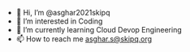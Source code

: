 - 👋 Hi, I’m @asghar2021skipq
- 👀 I’m interested in Coding
- 🌱 I’m currently learning Cloud Devop Engineering
- 📫 How to reach me asghar.s@skipq.org

<!---
asghar2021skipq/asghar2021skipq is a ✨ special ✨ repository because its `README.md` (this file) appears on your GitHub profile.
You can click the Preview link to take a look at your changes.
--->
